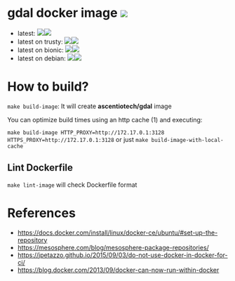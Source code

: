 # gdal docker image [![](https://images.microbadger.com/badges/version/ascentiotech/gdal.svg)](https://microbadger.com/images/ascentiotech/gdal "Get your own version badge on microbadger.com")

* latest: [![](https://images.microbadger.com/badges/version/ascentiotech/gdal.svg)](https://microbadger.com/images/ascentiotech/gdal "Get your own version badge on microbadger.com")[![](https://images.microbadger.com/badges/image/ascentiotech/gdal.svg)](https://microbadger.com/images/ascentiotech/gdal "Get your own image badge on microbadger.com")
* latest on trusty: [![](https://images.microbadger.com/badges/version/ascentiotech/gdal:latest-trusty.svg)](https://microbadger.com/images/ascentiotech/gdal:latest-trusty "Get your own version badge on microbadger.com")[![](https://images.microbadger.com/badges/image/ascentiotech/gdal:latest-trusty.svg)](https://microbadger.com/images/ascentiotech/gdal "Get your own image badge on microbadger.com")
* latest on bionic: [![](https://images.microbadger.com/badges/version/ascentiotech/gdal:latest-bionic.svg)](https://microbadger.com/images/ascentiotech/gdal:latest-bionic "Get your own version badge on microbadger.com")[![](https://images.microbadger.com/badges/image/ascentiotech/gdal:latest-bionic.svg)](https://microbadger.com/images/ascentiotech/gdal "Get your own image badge on microbadger.com")
* latest on debian: [![](https://images.microbadger.com/badges/version/ascentiotech/gdal:latest-debian.svg)](https://microbadger.com/images/ascentiotech/gdal:latest-debian "Get your own version badge on microbadger.com")[![](https://images.microbadger.com/badges/image/ascentiotech/gdal:latest-debian.svg)](https://microbadger.com/images/ascentiotech/gdal "Get your own image badge on microbadger.com")

# How to build?

`make build-image`: It will create **ascentiotech/gdal** image

You can optimize build times using an http cache (1) and executing:

`make build-image HTTP_PROXY=http://172.17.0.1:3128 HTTPS_PROXY=http://172.17.0.1:3128`
or just
`make build-image-with-local-cache`

## Lint Dockerfile

`make lint-image` will check Dockerfile format

# References

* https://docs.docker.com/install/linux/docker-ce/ubuntu/#set-up-the-repository
* https://mesosphere.com/blog/mesosphere-package-repositories/
* https://jpetazzo.github.io/2015/09/03/do-not-use-docker-in-docker-for-ci/
* https://blog.docker.com/2013/09/docker-can-now-run-within-docker
